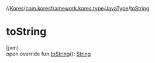 //[Kores](../../../index.md)/[com.koresframework.kores.type](../index.md)/[JavaType](index.md)/[toString](to-string.md)

# toString

[jvm]\
open override fun [toString](to-string.md)(): [String](https://kotlinlang.org/api/latest/jvm/stdlib/kotlin/-string/index.html)
